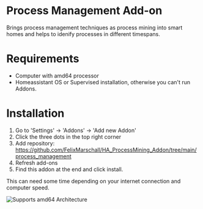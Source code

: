 # Process Management Add-on

Brings process management techniques as process mining into smart homes and helps to idenify processes in different timespans.

# Requirements

- Computer with amd64 processor
- Homeassistant OS or Supervised installation, otherwise you can't run Addons.

# Installation

1. Go to 'Settings' -> 'Addons' -> 'Add new Addon'
2. Click the three dots in the top right corner
3. Add repository: https://github.com/FelixMarschall/HA_ProcessMining_Addon/tree/main/process_management
4. Refresh add-ons
5. Find this addon at the end and click install.

This can need some time depending on your internet connection and computer speed.

![Supports amd64 Architecture][amd64-shield]

[amd64-shield]: https://img.shields.io/badge/amd64-yes-green.svg
